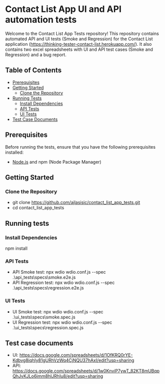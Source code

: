 # Contact List App UI and API automation tests 

Welcome to the Contact List App Tests repository! This repository contains automated API and UI tests (Smoke and Regression) for the Contact List application (https://thinking-tester-contact-list.herokuapp.com/). 
It also contains two excel spreadsheets with UI and API test cases (Smoke and Regression) and a bug report.

## Table of Contents

- [Prerequisites](#prerequisites)
- [Getting Started](#getting-started)
  - [Clone the Repository](#clone-the-repository)
- [Running Tests](#running-tests)
  - [Install Dependencies](#install-dependencies)
  - [API Tests](#api-tests)
  - [UI Tests](#ui-tests)
- [Test Case Documents](#test-cases)
  

## Prerequisites

Before running the tests, ensure that you have the following prerequisites installed:

- [Node.js](https://nodejs.org/) and npm (Node Package Manager)

## Getting Started

### Clone the Repository
- git clone https://github.com/ajlasisic/contact_list_app_tests.git
- cd contact_list_app_tests
## Running tests
### Install Dependencies
npm install
### API Tests
- API Smoke test: npx wdio wdio.conf.js --spec .\api_tests\specs\smoke.e2e.js
- API Regression test: npx wdio wdio.conf.js --spec .\api_tests\specs\regression.e2e.js
### UI Tests
- UI Smoke test: npx wdio wdio.conf.js --spec .\ui_tests\specs\smoke.spec.js
- UI Regression test: npx wdio wdio.conf.js --spec .\ui_tests\specs\regression.spec.js
## Test case documents
- UI: https://docs.google.com/spreadsheets/d/1OfKRQ0rYE-Kdbvg8iqhIy81gURhVzWq4CjNQU37hAxI/edit?usp=sharing
- API: https://docs.google.com/spreadsheets/d/1w0KnviP7ywT_82KT8mUBqpQhJvKJLo6imm8hlJRhIu8/edit?usp=sharing

